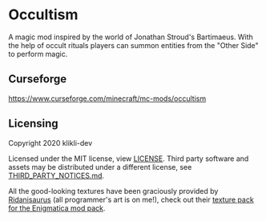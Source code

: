# Occultism
A magic mod inspired by the world of Jonathan Stroud's Bartimaeus. With the help of occult rituals players can summon entities from the "Other Side" to perform magic.

## Curseforge
https://www.curseforge.com/minecraft/mc-mods/occultism

## Licensing
Copyright 2020 klikli-dev

Licensed under the MIT license, view [LICENSE](./LICENSE).
Third party software and assets may be distributed under a different license, see [THIRD_PARTY_NOTICES.md](./THIRD_PARTY_NOTICES.md).

All the good-looking textures have been graciously provided by [Ridanisaurus](https://www.curseforge.com/members/ridanisaurus/followers) (all programmer's art is on me!), check out their [texture pack for the Enigmatica mod pack](https://www.curseforge.com/minecraft/texture-packs/the-official-enigmatica-resource-pack-16x16).